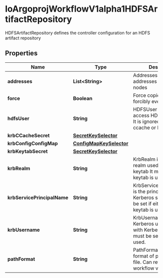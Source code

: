 

# IoArgoprojWorkflowV1alpha1HDFSArtifactRepository

HDFSArtifactRepository defines the controller configuration for an HDFS artifact repository

## Properties

Name | Type | Description | Notes
------------ | ------------- | ------------- | -------------
**addresses** | **List&lt;String&gt;** | Addresses is accessible addresses of HDFS name nodes |  [optional]
**force** | **Boolean** | Force copies a file forcibly even if it exists |  [optional]
**hdfsUser** | **String** | HDFSUser is the user to access HDFS file system. It is ignored if either ccache or keytab is used. |  [optional]
**krbCCacheSecret** | [**SecretKeySelector**](SecretKeySelector.md) |  |  [optional]
**krbConfigConfigMap** | [**ConfigMapKeySelector**](ConfigMapKeySelector.md) |  |  [optional]
**krbKeytabSecret** | [**SecretKeySelector**](SecretKeySelector.md) |  |  [optional]
**krbRealm** | **String** | KrbRealm is the Kerberos realm used with Kerberos keytab It must be set if keytab is used. |  [optional]
**krbServicePrincipalName** | **String** | KrbServicePrincipalName is the principal name of Kerberos service It must be set if either ccache or keytab is used. |  [optional]
**krbUsername** | **String** | KrbUsername is the Kerberos username used with Kerberos keytab It must be set if keytab is used. |  [optional]
**pathFormat** | **String** | PathFormat is defines the format of path to store a file. Can reference workflow variables |  [optional]



